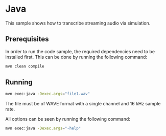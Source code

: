 # Java

This sample shows how to transcribe streaming audio via simulation.

## Prerequisites

In order to run the code sample, the required dependencies need to be installed first. This can be done by running the following command:

```sh
mvn clean compile
```

## Running

```sh
mvn exec:java -Dexec.args="file1.wav"
```

The file must be of WAVE format with a single channel and 16 kHz sample rate.

All options can be seen by running the following command:

```sh
mvn exec:java -Dexec.args="-help"
```
